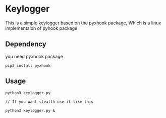 # Keylogger

This is a simple keylogger based on the pyxhook package,
Which is a linux implementaion of pyhook package

## Dependency
you need pyxhook package
```
pip3 install pyxhook
```

## Usage

```
python3 keylogger.py 

// If you want stealth use it like this

python3 keylogger.py &
```
